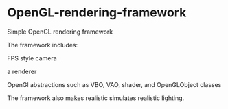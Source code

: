 # OpenGL-rendering-framework
Simple OpenGL rendering framework

The framework includes:

FPS style camera

a renderer

OpenGl abstractions such as VBO, VAO, shader, and OpenGLObject classes

The framework also makes realistic simulates realistic lighting.
